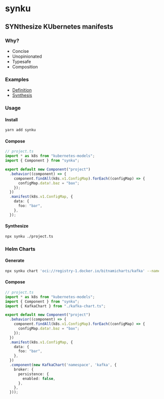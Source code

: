 # synku

## SYNthesize KUbernetes manifests

### Why?

- Concise
- Unopinionated
- Typesafe
- Composition

### Examples

- [Definition](examples/features.ts)
- [Synthesis](examples/features.yaml)

### Usage

#### Install

```bash
yarn add synku
```

#### Compose

```typescript
// project.ts
import * as k8s from "kubernetes-models";
import { Component } from "synku";

export default new Component("project")
  .behavior((component) => {
    component.findAll(k8s.v1.ConfigMap).forEach((configMap) => {
      configMap.data!.baz = "bax";
    });
  })
  .manifest(k8s.v1.ConfigMap, {
    data: {
      foo: "bar",
    },
  });
```

#### Synthesize

```bash
npx synku ./project.ts
```

### Helm Charts

#### Generate

```bash
npx synku chart 'oci://registry-1.docker.io/bitnamicharts/kafka' --name Kafka --output kafka-chart.ts
```

#### Compose

```typescript
// project.ts
import * as k8s from "kubernetes-models";
import { Component } from "synku";
import { KafkaChart } from "./kafka-chart.ts";

export default new Component("project")
  .behavior((component) => {
    component.findAll(k8s.v1.ConfigMap).forEach((configMap) => {
      configMap.data!.baz = "bax";
    });
  })
  .manifest(k8s.v1.ConfigMap, {
    data: {
      foo: "bar",
    },
  })
  .component(new KafkaChart('namespace', 'kafka', {
    broker: {
      persistence: {
        enabled: false,
      },
    },
  }));
```
